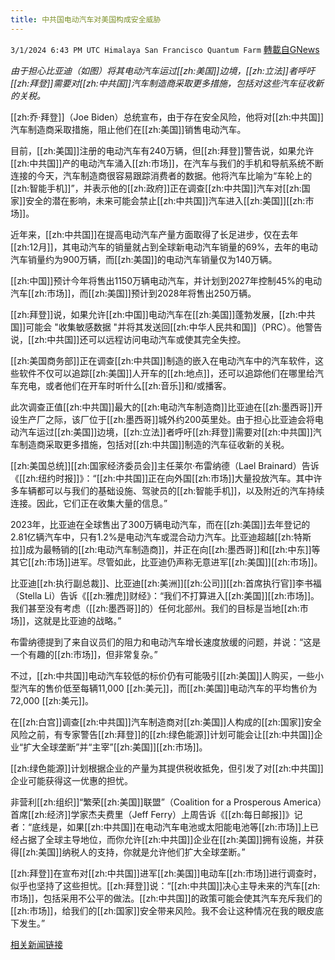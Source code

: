 ```yaml
---
title: 中共国电动汽车对美国构成安全威胁
---
```

`3/1/2024 6:43 PM UTC Himalaya San Francisco Quantum Farm` [轉載自GNews](https://gnews.org/articles/2357261)

*由于担心比亚迪（如图）将其电动汽车运过[[zh:美国]]边境，[[zh:立法]]者呼吁[[zh:拜登]]需要对[[zh:中共国]]汽车制造商采取更多措施，包括对这些汽车征收新的关税。*

[[zh:乔·拜登]]（Joe Biden）总统宣布，由于存在安全风险，他将对[[zh:中共国]]汽车制造商采取措施，阻止他们在[[zh:美国]]销售电动汽车。

目前，[[zh:美国]]注册的电动汽车有240万辆，但[[zh:拜登]]警告说，如果允许[[zh:中共国]]产的电动汽车涌入[[zh:市场]]，在汽车与我们的手机和导航系统不断连接的今天，汽车制造商很容易跟踪消费者的数据。他将汽车比喻为“车轮上的[[zh:智能手机]]”，并表示他的[[zh:政府]]正在调查[[zh:中共国]]汽车对[[zh:国家]]安全的潜在影响，未来可能会禁止[[zh:中共国]]汽车进入[[zh:美国]][[zh:市场]]。

近年来，[[zh:中共国]]在提高电动汽车产量方面取得了长足进步，仅在去年[[zh:12月]]，其电动汽车的销量就占到全球新电动汽车销量的69%，去年的电动汽车销量约为900万辆，而[[zh:美国]]的电动汽车销量仅为140万辆。

[[zh:中国]]预计今年将售出1150万辆电动汽车，并计划到2027年控制45%的电动汽车[[zh:市场]]，而[[zh:美国]]预计到2028年将售出250万辆。

[[zh:拜登]]说，如果允许[[zh:中国]]电动汽车在[[zh:美国]]蓬勃发展，[[zh:中共国]]可能会 "收集敏感数据 "并将其发送回[[zh:中华人民共和国]]（PRC）。他警告说，[[zh:中共国]]还可以远程访问电动汽车或使其完全失控。

[[zh:美国商务部]]正在调查[[zh:中共国]]制造的嵌入在电动汽车中的汽车软件，这些软件不仅可以追踪[[zh:美国]]人开车的[[zh:地点]]，还可以追踪他们在哪里给汽车充电，或者他们在开车时听什么[[zh:音乐]]和/或播客。

此次调查正值[[zh:中共国]]最大的[[zh:电动汽车制造商]]比亚迪在[[zh:墨西哥]]开设生产厂之际，该厂位于[[zh:墨西哥]]城外约200英里处。由于担心比亚迪会将电动汽车运过[[zh:美国]]边境，[[zh:立法]]者呼吁[[zh:拜登]]需要对[[zh:中共国]]汽车制造商采取更多措施，包括对[[zh:中共国]]制造的汽车征收新的关税。

[[zh:美国总统]][[zh:国家经济委员会]]主任莱尔·布雷纳德（Lael Brainard）告诉《[[zh:纽约时报]]》：“[[zh:中共国]]正在向外国[[zh:市场]]大量投放汽车。其中许多车辆都可以与我们的基础设施、驾驶员的[[zh:智能手机]]，以及附近的汽车持续连接。因此，它们正在收集大量的信息。”

2023年，比亚迪在全球售出了300万辆电动汽车，而在[[zh:美国]]去年登记的2.81亿辆汽车中，只有1.2%是电动汽车或混合动力汽车。比亚迪超越[[zh:特斯拉]]成为最畅销的[[zh:电动汽车制造商]]，并正在向[[zh:墨西哥]]和[[zh:中东]]等其它[[zh:市场]]进军。尽管如此，比亚迪仍声称无意进军[[zh:美国]][[zh:市场]]。

比亚迪[[zh:执行副总裁]]、比亚迪[[zh:美洲]][[zh:公司]][[zh:首席执行官]]李书福（Stella Li）告诉《[[zh:雅虎]]财经》：“我们不打算进入[[zh:美国]][[zh:市场]]。我们甚至没有考虑（[[zh:墨西哥]]的）任何北部州。我们的目标是当地[[zh:市场]]，这就是比亚迪的战略。”

布雷纳德提到了来自议员们的阻力和电动汽车增长速度放缓的问题，并说：“这是一个有趣的[[zh:市场]]，但非常复杂。”

不过，[[zh:中共国]]电动汽车较低的标价仍有可能吸引[[zh:美国]]人购买，一些小型汽车的售价低至每辆11,000 [[zh:美元]]，而[[zh:美国]]电动汽车的平均售价为72,000 [[zh:美元]]。

在[[zh:白宫]]调查[[zh:中共国]]汽车制造商对[[zh:美国]]人构成的[[zh:国家]]安全风险之前，有专家警告[[zh:拜登]]的[[zh:绿色能源]]计划可能会让[[zh:中共国]]企业“扩大全球垄断”并“主宰”[[zh:美国]][[zh:市场]]。

[[zh:绿色能源]]计划根据企业的产量为其提供税收抵免，但引发了对[[zh:中共国]]企业可能获得这一优惠的担忧。

非营利[[zh:组织]]“繁荣[[zh:美国]]联盟”（Coalition for a Prosperous America）首席[[zh:经济]]学家杰夫费里（Jeff Ferry）上周告诉《[[zh:每日邮报]]》记者：“底线是，如果[[zh:中共国]]在电动汽车电池或太阳能电池等[[zh:市场]]上已经占据了全球主导地位，而你允许[[zh:中共国]]企业在[[zh:美国]]拥有设施，并获得[[zh:美国]]纳税人的支持，你就是允许他们扩大全球垄断。”

[[zh:拜登]]在宣布对[[zh:中共国]]进军[[zh:美国]]电动车[[zh:市场]]进行调查时，似乎也坚持了这些担忧。[[zh:拜登]]说：“[[zh:中共国]]决心主导未来的汽车[[zh:市场]]，包括采用不公平的做法。[[zh:中共国]]的政策可能会使其汽车充斥我们的[[zh:市场]]，给我们的[[zh:国家]]安全带来风险。我不会让这种情况在我的眼皮底下发生。”

[相关新闻链接](https://www.dailymail.co.uk/sciencetech/article-13140973/biden-chinese-ev-security-threat-us.html?ico=topics_pagination_mobile)

